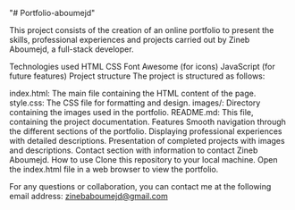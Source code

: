 "# Portfolio-aboumejd" 

This project consists of the creation of an online portfolio to present the skills, professional experiences and projects carried out by Zineb Aboumejd, a full-stack developer.

Technologies used
HTML
CSS
Font Awesome (for icons)
JavaScript (for future features)
Project structure
The project is structured as follows:

index.html: The main file containing the HTML content of the page.
style.css: The CSS file for formatting and design.
images/: Directory containing the images used in the portfolio.
README.md: This file, containing the project documentation.
Features
Smooth navigation through the different sections of the portfolio.
Displaying professional experiences with detailed descriptions.
Presentation of completed projects with images and descriptions.
Contact section with information to contact Zineb Aboumejd.
How to use
Clone this repository to your local machine.
Open the index.html file in a web browser to view the portfolio.

For any questions or collaboration, you can contact me at the following email address: zinebaboumejd@gmail.com
